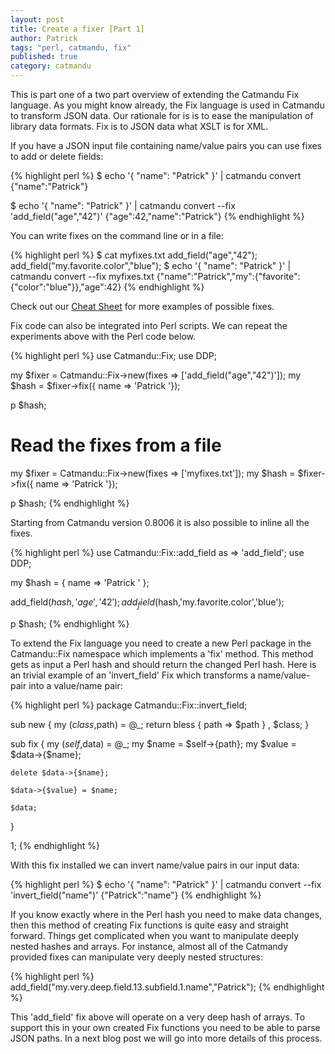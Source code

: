 ```yaml
---
layout: post
title: Create a fixer [Part 1]
author: Patrick
tags: "perl, catmandu, fix"
published: true
category: catmandu
---
```

This is part one of a two part overview of extending the Catmandu Fix language. As you might know already, the Fix language is used in Catmandu to transform JSON data. Our rationale for is is to ease the manipulation of library data formats. Fix is to JSON data what XSLT is for XML.

If you have a JSON input file containing name/value pairs you can use fixes to add
or delete fields:

{% highlight perl %}
 $ echo '{ "name": "Patrick" }' | catmandu convert
 {"name":"Patrick"}

 $ echo '{ "name": "Patrick" }' | catmandu convert --fix 'add_field("age","42")'
 {"age":42,"name":"Patrick"}
{% endhighlight %}

You can write fixes on the command line or in a file:

{% highlight perl %}
 $ cat myfixes.txt
 add_field("age","42");
 add_field("my.favorite.color","blue");
 $ echo '{ "name": "Patrick" }' | catmandu convert --fix myfixes.txt
 {"name":"Patrick","my":{"favorite":{"color":"blue"}},"age":42}
{% endhighlight %}

Check out our [Cheat Sheet](/catmandu/2013/06/21/catmandu-cheat-sheet.html) for more examples of possible fixes. 

Fix code can also be integrated into Perl scripts. We can repeat the experiments above with the Perl code below. 

{% highlight perl %}
  use Catmandu::Fix;
  use DDP;

  my $fixer = Catmandu::Fix->new(fixes => ['add_field("age","42")']);
  my $hash  = $fixer->fix({ name => 'Patrick '});

  p $hash;

  # Read the fixes from a file
  my $fixer = Catmandu::Fix->new(fixes => ['myfixes.txt']);
  my $hash  = $fixer->fix({ name => 'Patrick '});

  p $hash;
{% endhighlight %}

Starting from Catmandu version 0.8006 it is also possible to inline all the fixes.

{% highlight perl %}
  use Catmandu::Fix::add_field as => 'add_field';
  use DDP;

  my $hash  = { name => 'Patrick ' };

  add_field($hash,'age','42');
  add_field($hash,'my.favorite.color','blue');

  p $hash;
{% endhighlight %}

To extend the Fix language you need to create a new Perl package in the Catmandu::Fix namespace which implements a 'fix' method. This method gets as input a Perl hash and should return the changed Perl hash. Here is an trivial example of an 'invert_field' Fix which transforms a name/value-pair into a value/name pair:

{% highlight perl %}
package Catmandu::Fix::invert_field;

sub new {
    my ($class,$path) = @_;
    return bless { path => $path } , $class;
}

sub fix {
    my ($self,$data) = @_;
    my $name  = $self->{path};
    my $value = $data->{$name};

    delete $data->{$name};

    $data->{$value} = $name;

    $data;
}

1;
{% endhighlight %}

With this fix installed we can invert name/value pairs in our input data:

{% highlight perl %}
 $ echo '{ "name": "Patrick" }' | catmandu convert --fix 'invert_field("name")'
 {"Patrick":"name"}
{% endhighlight %}

If you know exactly where in the Perl hash you need to make data changes, then this method of creating Fix functions is quite easy and straight forward. Things get complicated when you want to manipulate deeply nested hashes and arrays. For instance, almost all of the Catmandy provided fixes can manipulate very deeply nested structures:


{% highlight perl %}
	add_field("my.very.deep.field.13.subfield.1.name","Patrick");
{% endhighlight %}

This 'add_field' fix above will operate on a very deep hash of arrays. To support this in your own created Fix functions you need to be able to parse JSON paths. In a next blog post we will go into more details of this process.
